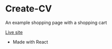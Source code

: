 # Create-CV

An example shopping page with a shopping cart

[Live site](https://www.allank.ee/create-cv/index.html)

- Made with React